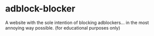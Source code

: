 # adblock-blocker
A website with the sole intention of blocking adblockers... in the most annoying way possible. (for educational purposes only)
